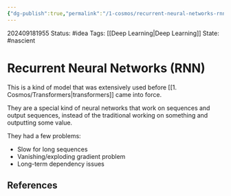 ```yaml
---
{"dg-publish":true,"permalink":"/1-cosmos/recurrent-neural-networks-rnn/"}
---
```


202409181955
Status: #idea
Tags: [[Deep Learning\|Deep Learning]]
State: #nascient
# Recurrent Neural Networks (RNN)

This is a kind of model that was extensively used before [[1. Cosmos/Transformers\|transformers]] came into force.

They are a special kind of neural networks that work on sequences and output sequences, instead of the traditional working on something and outputting some value.

They had a few problems:
- Slow for long sequences
- Vanishing/exploding gradient problem 
- Long-term dependency issues
## References
